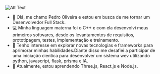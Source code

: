 ![Alt Text](https://media.licdn.com/dms/image/D4D16AQGQFPxq4yOw0Q/profile-displaybackgroundimage-shrink_350_1400/0/1698113642943?e=1721260800&v=beta&t=fnIpHYu_lrLVg6QoYMuavFqY28UuBPLhwzQrsagD3jk)

- 👋 Olá, me chamo Pedro Oliveira e estou em busca de me tornar um Desenvolvedor Full Stack.
- 💻 Minha linguagem materna foi o C++ e com ela desenvolvi meus primeiros softwares, desde os levantamentos de requisitos, prototipagem, testes, implementação e treinamento.
- 👀 Tenho interesse em explorar novas tecnologias e frameworks para aprimorar minhas habilidades.Diante disso me desafiei a participar de uma iniciação cientíca para desenvolver um sistema wev utilizando python, javascript, flask, prisma e IA.
- 🌱 Atualmente, estou aprendendo Three.js, React.js e Node.js.

